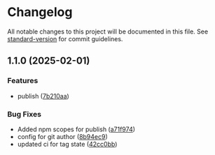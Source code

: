 # Changelog

All notable changes to this project will be documented in this file. See [standard-version](https://github.com/conventional-changelog/standard-version) for commit guidelines.

## 1.1.0 (2025-02-01)


### Features

* publish ([7b210aa](https://github.com/Sibindra/another-useless-npm-package/commit/7b210aa3f2ce4d7331ce7e635e0ebb02b7b2f782))


### Bug Fixes

* Added npm scopes for publish ([a71f974](https://github.com/Sibindra/another-useless-npm-package/commit/a71f974015e8f06ae5140cabfbb7ded92bd8854f))
* config for git author ([8b94ec9](https://github.com/Sibindra/another-useless-npm-package/commit/8b94ec9bfe2850eca82ff11d310e4700b80bba38))
* updated ci for tag state ([42cc0bb](https://github.com/Sibindra/another-useless-npm-package/commit/42cc0bbda7c55e73b7e9b55e084cb3dfdcda5f57))
